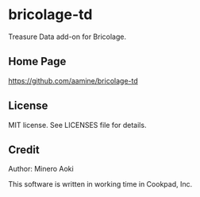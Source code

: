 # bricolage-td

Treasure Data add-on for Bricolage.

## Home Page

https://github.com/aamine/bricolage-td

## License

MIT license.
See LICENSES file for details.

## Credit

Author: Minero Aoki

This software is written in working time in Cookpad, Inc.
